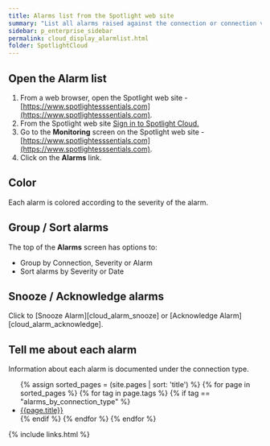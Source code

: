```yaml
---
title: Alarms list from the Spotlight web site
summary: "List all alarms raised against the connection or connection view."
sidebar: p_enterprise_sidebar
permalink: cloud_display_alarmlist.html
folder: SpotlightCloud
---
```


## Open the Alarm list

1. From a web browser, open the Spotlight web site - [https://www.spotlightesssentials.com](https://www.spotlightesssentials.com).
2. From the Spotlight web site [Sign in to Spotlight Cloud.](https://www.spotlightessentials.com/home/SignIn)
3. Go to the **Monitoring** screen on the Spotlight web site - [https://www.spotlightesssentials.com](https://www.spotlightesssentials.com).
4. Click on the **Alarms** link.

## Color
Each alarm is colored according to the severity of the alarm.

## Group / Sort alarms
The top of the **Alarms** screen has options to:

* Group by Connection, Severity or Alarm
* Sort alarms by Severity or Date

## Snooze / Acknowledge alarms
Click to [Snooze Alarm][cloud_alarm_snooze] or [Acknowledge Alarm][cloud_alarm_acknowledge].


## Tell me about each alarm

Information about each alarm is documented under the connection type.

<ul>
{% assign sorted_pages = (site.pages | sort: 'title') %}
{% for page in sorted_pages %}
{% for tag in page.tags %}
{% if tag == "alarms_by_connection_type" %}
<li><a href="{{ page.url | prepend: site.baseurl}}">{{page.title}}</a></li>
{% endif %}
{% endfor %}
{% endfor %}
</ul>



{% include links.html %}
